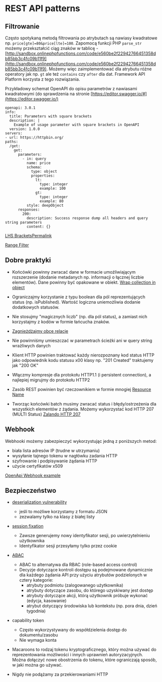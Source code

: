 # REST API patterns

## Filtrowanie

Często spotykaną metodą filtrowania po atrybutach są nawiasy kwadratowe np. `price[gte]=80&price[lte]=100`. Zapomocą funkcji PHP `parse_str` możemy przekształcić ciąg znaków w tablicę - [http://sandbox.onlinephpfunctions.com/code/e560be2f22942766451358db85bb3c4fc09b11f9](http://sandbox.onlinephpfunctions.com/code/e560be2f22942766451358db85bb3c4fc09b11f9). Możemy więc zaimplementować dla atrybutu różne operatory jak np. `gt` ale też `contains` czy `after` dla dat. Framework API Platform korzysta z tego rozwiązania.

Przykładowy schemat OpenAPI do opisu parametrów z nawiasami kwadratowymi (do sprawdzenia na stronie [https://editor.swagger.io/#](https://editor.swagger.io/)

```
openapi: 3.0.1
info:
  title: Parameters with square brackets
  description: |
    Example of usage parameter with square brackets in OpenAPI
  version: 1.0.0
servers:
- url: https://httpbin.org/
paths:
  /get:
    get:
      parameters:
        - in: query
          name: price
          schema:
            type: object
            properties:
              lt:
                type: integer
                example: 100
              gt:
                type: integer
                example: 80
          style: deepObject
      responses:
        200:
          description: Success response dump all headers and query string parameters
          content: {}

```


[LHS BracketsPermalink](https://www.moesif.com/blog/technical/api-design/REST-API-Design-Filtering-Sorting-and-Pagination/#lhs-brackets)

[Range Filter](https://api-platform.com/docs/core/filters/#range-filter)

## Dobre praktyki

* Końcówki powinny zwracać dane w formacie umożliwiającym rozszerzenie (dodanie metadanych np. informacji o łącznej liczbie elementów). Dane powinny być opakowane w obiekt. [Wrap collection in object](https://github.com/allegro/restapi-guideline#wrap-collection-in-object)

* Ograniczajmy korzystanie z typu boolean dla pól reprezentujących status (np. isPublished). Wartość logiczna uniemożliwia dodanie dodatkowych statusów.

* Nie stosujmy "magicznych liczb" (np. dla pól status), a zamiast nich korzystajmy z kodów w formie łańcucha znaków.

* [Zagnieżdżajmy obce relacje](https://github.com/allegro/restapi-guideline#nesting-foreign-resources-relations)

* Nie powinniśmy umieszczać w parametrach ścieżki ani w query string wrażliwych danych

* Klient HTTP powinien traktować każdy nierozpoznany kod status HTTP jako odpowiednik kodu statusu x00 klasy np. "201 Created" traktujemy jak "200 OK"

* Włączmy kompresje dla protokołu HTTP1.1 (i persistent connection), a najlepiej migrujmy do protokołu HTTP2

* Zasób REST powinien być rzeczownikiem w formie mnogiej [Resource Name](https://github.com/allegro/restapi-guideline#name)

* Tworząc końcówki batch musimy zwracać status i błędy/ostrzeżenia dla wszystkich elementów z żądania. Możemy wykorzystać kod HTTP 207 (MULTI Status) [Zalando HTTP 207](https://opensource.zalando.com/restful-api-guidelines/#152)

## Webhook

Webhooki możemy zabezpieczyć wykorzystując jedną z poniższych metod:

* biała lista adresów IP (trudne w utrzymaniu)
* wysyłanie tajnego tokenu w nagłówku zadania HTTP
* szyfrowanie i podpisywanie żądania HTTP
* użycie certyfikatów x509

[OpenApi Webhook example](https://github.com/OAI/OpenAPI-Specification/blob/master/examples/v3.1/webhook-example.yaml)

## Bezpieczeństwo

* [deserialization vulnerability](https://cheatsheetseries.owasp.org/cheatsheets/Deserialization_Cheat_Sheet.html)
    * jeśli to możliwe korzystamy z formatu JSON
    * zezwalamy tylko na klasy z białej listy


* [session fixation](https://owasp.org/www-community/attacks/Session_fixation)
    * Zawsze generujemy nowy identyfikator sesji, po uwierzytelnieniu użytkownika
    * Identyfikator sesji przesyłamy tylko przez cookie

* [ABAC](https://en.wikipedia.org/wiki/Attribute-based_access_control)
    * ABAC to alternatywa dla RBAC (role-based access control)
    * Decyzje dotyczące kontroli dostępu są podejmowane dynamicznie dla każdego żądania API przy użyciu atrybutów podzielonych w cztery kategorie:
        * atrybuty podmiotu (zalogowanego użytkownika)
        * atrybuty dotyczące zasobu, do którego uzyskiwany jest dostęp
        * atrybuty dotyczące akcji, którą użytkownik próbuje wykonać (edycja, kasowanie)
        * atrybut dotyczący środowiska lub kontekstu (np. pora dnia, dzień tygodnia)

* capability token
    * Często wykorzystywany do współdzielenia dostęp do dokumentu/zasobu
    * Nie wymaga konta

* Macaroons to rodzaj tokenu kryptograficznego, który można używać do reprezentowania możliwości i innych uprawnień autoryzacyjnych. Można dołączyć nowe obostrzenia do tokenu, które ograniczają sposób, w jaki można go używać.

* Nigdy nie podążamy za przekierowaniami HTTP
